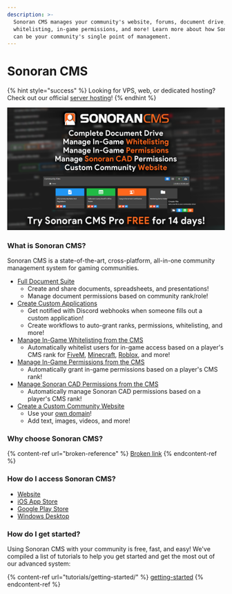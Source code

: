 ```yaml
---
description: >-
  Sonoran CMS manages your community's website, forums, document drive,
  whitelisting, in-game permissions, and more! Learn more about how Sonoran CMS
  can be your community's single point of management.
---
```


# Sonoran CMS

{% hint style="success" %}
Looking for VPS, web, or dedicated hosting? Check out our official [server hosting](other-products/server-hosting.md)!
{% endhint %}

![Sonoran CMS - 14 Day Free Trial](<.gitbook/assets/Trial - B.png>)

### What is Sonoran CMS?

Sonoran CMS is a state-of-the-art, cross-platform, all-in-one community management system for gaming communities.

* [Full Document Suite](tutorials/getting-started/your-drive-and-documents.md)
  * Create and share documents, spreadsheets, and presentations!
  * Manage document permissions based on community rank/role!
* [Create Custom Applications](tutorials/getting-started/creating-custom-forms.md)
  * Get notified with Discord webhooks when someone fills out a custom application!
  * Create workflows to auto-grant ranks, permissions, whitelisting, and more!
* [Manage In-Game Whitelisting from the CMS](integration-capabilities/in-game-integration-resources/gta-rp-integrations/available-resources/whitelist.md)
  * Automatically whitelist users for in-game access based on a player's CMS rank for [FiveM](integration-capabilities/in-game-integration-resources/gta-rp-integrations/available-resources/whitelist.md), [Minecraft](integration-capabilities/in-game-integration-resources/minecraft-integrations/available-resources/whitelist.md), [Roblox](integration-capabilities/in-game-integration-resources/roblox-integrations/available-resources/whitelist.md), and more!
* [Manage In-Game Permissions from the CMS](integration-capabilities/in-game-integration-resources/gta-rp-integrations/available-resources/ace-permission-sync.md)
  * Automatically grant in-game permissions based on a player's CMS rank!
* [Manage Sonoran CAD Permissions from the CMS](integration-capabilities/sonoran-cad-sync.md)
  * Automatically manage Sonoran CAD permissions based on a player's CMS rank!
* [Create a Custom Community Website](tutorials/customization/custom-pages.md)
  * Use your [own domain](tutorials/customization/custom-domain.md)!
  * Add text, images, videos, and more!

### Why choose Sonoran CMS?

{% content-ref url="broken-reference" %}
[Broken link](broken-reference)
{% endcontent-ref %}

### How do I access Sonoran CMS?

* [Website](https://sonorancms.com/)
* [iOS App Store](https://apps.apple.com/us/app/sonoran-cms/id1576259945)
* [Google Play Store](https://play.google.com/store/apps/details?id=com.sonorancms\&hl=en\_US\&gl=US)
* [Windows Desktop](https://github.com/Sonoran-Software/SonoranCMS\_Windows/releases/latest/download/Sonoran-CMS.exe)

### How do I get started? <a href="#how-do-i-get-started" id="how-do-i-get-started"></a>

Using Sonoran CMS with your community is free, fast, and easy! We've compiled a list of tutorials to help you get started and get the most out of our advanced system:

{% content-ref url="tutorials/getting-started/" %}
[getting-started](tutorials/getting-started/)
{% endcontent-ref %}
